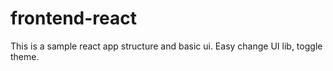# frontend-react
This is a sample react app structure and basic ui. Easy change UI lib, toggle theme. 
